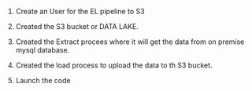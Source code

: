 1. Create an User for the EL pipeline to S3

2. Created the S3 bucket or DATA LAKE.

3. Created the Extract procees where it will get the data from on premise mysql database.

4. Created the load process to upload the data to th S3 bucket.

5. Launch the code